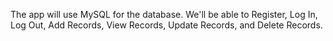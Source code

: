 The app will use MySQL for the database.  We'll be able to Register, Log In, Log Out, Add Records, View Records, Update Records, and Delete Records. 
